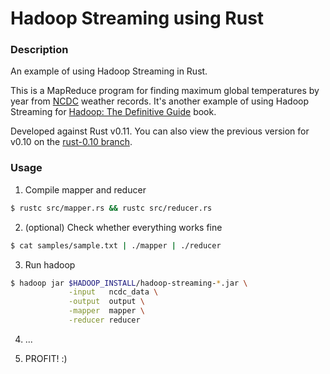 # Hadoop Streaming using Rust

### Description

An example of using Hadoop Streaming in Rust.

This is a MapReduce program for finding maximum global temperatures by year
from [NCDC](http://ncdc.noaa.gov/) weather records.
It's another example of using Hadoop Streaming for
[Hadoop: The Definitive Guide](http://www.amazon.com/Hadoop-Definitive-Guide-Tom-White/dp/1449311520)
book.

Developed against Rust v0.11. You can also view the previous version for v0.10 on the
[rust-0.10 branch](https://github.com/d-unseductable/rust_hadoop_streaming/tree/rust-0.10).

### Usage

1. Compile mapper and reducer

  ```bash
  $ rustc src/mapper.rs && rustc src/reducer.rs
  ```

2. (optional) Check whether everything works fine

  ```bash
  $ cat samples/sample.txt | ./mapper | ./reducer
  ```

3. Run hadoop

  ```bash
  $ hadoop jar $HADOOP_INSTALL/hadoop-streaming-*.jar \
               -input   ncdc_data \
               -output  output \
               -mapper  mapper \
               -reducer reducer
  ```

4. ...

5. PROFIT! :)
